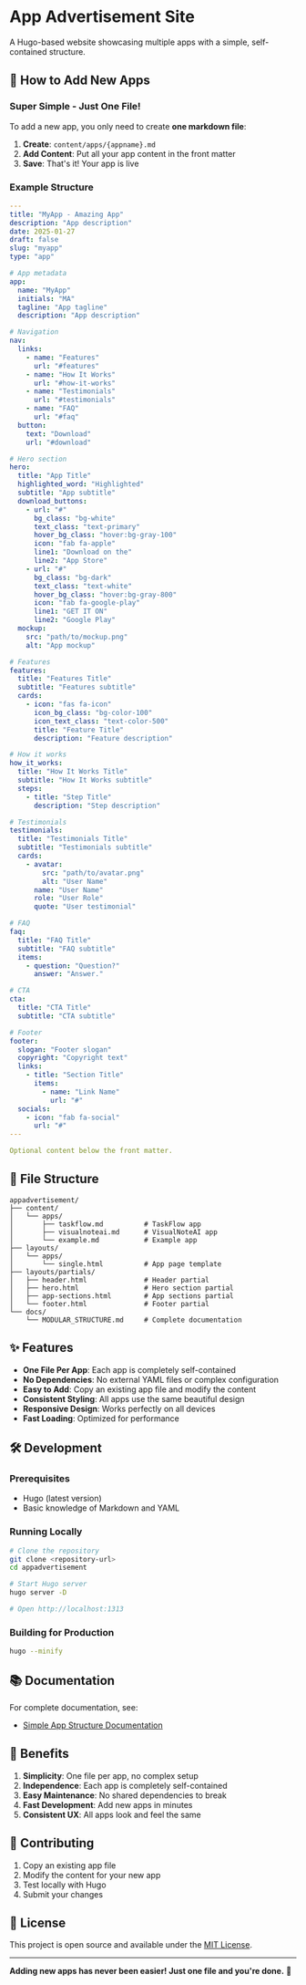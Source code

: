 # App Advertisement Site

A Hugo-based website showcasing multiple apps with a simple, self-contained structure.

## 🚀 **How to Add New Apps**

### **Super Simple - Just One File!**

To add a new app, you only need to create **one markdown file**:

1. **Create**: `content/apps/{appname}.md`
2. **Add Content**: Put all your app content in the front matter
3. **Save**: That's it! Your app is live

### **Example Structure**

```yaml
---
title: "MyApp - Amazing App"
description: "App description"
date: 2025-01-27
draft: false
slug: "myapp"
type: "app"

# App metadata
app:
  name: "MyApp"
  initials: "MA"
  tagline: "App tagline"
  description: "App description"

# Navigation
nav:
  links:
    - name: "Features"
      url: "#features"
    - name: "How It Works"
      url: "#how-it-works"
    - name: "Testimonials"
      url: "#testimonials"
    - name: "FAQ"
      url: "#faq"
  button:
    text: "Download"
    url: "#download"

# Hero section
hero:
  title: "App Title"
  highlighted_word: "Highlighted"
  subtitle: "App subtitle"
  download_buttons:
    - url: "#"
      bg_class: "bg-white"
      text_class: "text-primary"
      hover_bg_class: "hover:bg-gray-100"
      icon: "fab fa-apple"
      line1: "Download on the"
      line2: "App Store"
    - url: "#"
      bg_class: "bg-dark"
      text_class: "text-white"
      hover_bg_class: "hover:bg-gray-800"
      icon: "fab fa-google-play"
      line1: "GET IT ON"
      line2: "Google Play"
  mockup:
    src: "path/to/mockup.png"
    alt: "App mockup"

# Features
features:
  title: "Features Title"
  subtitle: "Features subtitle"
  cards:
    - icon: "fas fa-icon"
      icon_bg_class: "bg-color-100"
      icon_text_class: "text-color-500"
      title: "Feature Title"
      description: "Feature description"

# How it works
how_it_works:
  title: "How It Works Title"
  subtitle: "How It Works subtitle"
  steps:
    - title: "Step Title"
      description: "Step description"

# Testimonials
testimonials:
  title: "Testimonials Title"
  subtitle: "Testimonials subtitle"
  cards:
    - avatar:
        src: "path/to/avatar.png"
        alt: "User Name"
      name: "User Name"
      role: "User Role"
      quote: "User testimonial"

# FAQ
faq:
  title: "FAQ Title"
  subtitle: "FAQ subtitle"
  items:
    - question: "Question?"
      answer: "Answer."

# CTA
cta:
  title: "CTA Title"
  subtitle: "CTA subtitle"

# Footer
footer:
  slogan: "Footer slogan"
  copyright: "Copyright text"
  links:
    - title: "Section Title"
      items:
        - name: "Link Name"
          url: "#"
  socials:
    - icon: "fab fa-social"
      url: "#"
---

Optional content below the front matter.
```

## 📁 **File Structure**

```
appadvertisement/
├── content/
│   └── apps/
│       ├── taskflow.md          # TaskFlow app
│       ├── visualnoteai.md      # VisualNoteAI app
│       └── example.md           # Example app
├── layouts/
│   └── apps/
│       └── single.html          # App page template
├── layouts/partials/
│   ├── header.html              # Header partial
│   ├── hero.html                # Hero section partial
│   ├── app-sections.html        # App sections partial
│   └── footer.html              # Footer partial
└── docs/
    └── MODULAR_STRUCTURE.md     # Complete documentation
```

## ✨ **Features**

- **One File Per App**: Each app is completely self-contained
- **No Dependencies**: No external YAML files or complex configuration
- **Easy to Add**: Copy an existing app file and modify the content
- **Consistent Styling**: All apps use the same beautiful design
- **Responsive Design**: Works perfectly on all devices
- **Fast Loading**: Optimized for performance

## 🛠 **Development**

### **Prerequisites**
- Hugo (latest version)
- Basic knowledge of Markdown and YAML

### **Running Locally**
```bash
# Clone the repository
git clone <repository-url>
cd appadvertisement

# Start Hugo server
hugo server -D

# Open http://localhost:1313
```

### **Building for Production**
```bash
hugo --minify
```

## 📚 **Documentation**

For complete documentation, see:
- [Simple App Structure Documentation](docs/MODULAR_STRUCTURE.md)

## 🎯 **Benefits**

1. **Simplicity**: One file per app, no complex setup
2. **Independence**: Each app is completely self-contained
3. **Easy Maintenance**: No shared dependencies to break
4. **Fast Development**: Add new apps in minutes
5. **Consistent UX**: All apps look and feel the same

## 🤝 **Contributing**

1. Copy an existing app file
2. Modify the content for your new app
3. Test locally with Hugo
4. Submit your changes

## 📄 **License**

This project is open source and available under the [MIT License](LICENSE).

---

**Adding new apps has never been easier! Just one file and you're done.** 🎉
